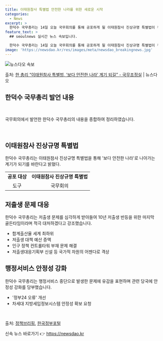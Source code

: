 ```yaml
---
title: 이태원참사 특별법 안전한 나라를 위한 새로운 시작
categories:
  - News
excerpt: >
  한덕수 국무총리는 14일 오늘 국무회의를 통해 공포하게 될 이태원참사 진상규명 특별법이 우리 사회가 겪은 공…
feature_text: >
  ## seoulnews 실시간 뉴스 속보입니다.

  한덕수 국무총리는 14일 오늘 국무회의를 통해 공포하게 될 이태원참사 진상규명 특별법이 우리 사회가 겪은 공…
image: 'https://newsdao.kr/res/images/meta/newsdao_breakingnews.jpg'
---
```


![뉴스다오 속보](https://newsdao.kr/res/images/meta/newsdao_breakingnews.jpg)

<p>출처: <a href="https://newsdao.kr/3814" rel="dofollow">한 총리 “이태원참사 특별법, ‘보다 안전한 나라’ 계기 되길” - 국무조정실</a> | 뉴스다오</p>

<h2 data-ke-size="size26">한덕수 국무총리 발언 내용</h2>
<p data-ke-size="size16">&nbsp;</p>
국무회의에서 발언한 한덕수 국무총리의 내용을 종합하여 정리하였습니다. 
<p data-ke-size="size16">&nbsp;</p>

<h2>이태원참사 진상규명 특별법</h2>
<p data-ke-size="size16">한덕수 국무총리는 이태원참사 진상규명 특별법을 통해 '보다 안전한 나라'로 나아가는 계기가 되기를 바란다고 밝혔다.</p>
<table>
  <tr>
    <td style="text-align: center; height: 17px;"><b>공포 대상</b></td>
    <td style="text-align: center; height: 17px;"><b>이태원참사 진상규명 특별법</b></td>
  </tr>
  <tr>
    <td style="text-align: center; height: 17px;">도구</td>
    <td style="text-align: center; height: 17px;">국무회의</td>
  </tr>
</table>

<h2>저출생 문제 대응</h2>
<p data-ke-size="size16">한덕수 국무총리는 저출생 문제를 심각하게 받아들여 10년 저출생 반등을 위한 마지막 골든타임이라며 적극 대처하겠다고 강조했습니다.</p>
<ul>
  <li>합계출산율 세계 최하위</li>
  <li>저출생 대책 예산 증액</li>
  <li>인구 정책 컨트롤타워 부재 문제 해결</li>
  <li>저출생대응기획부 신설 등 국가적 차원의 어젠다로 격상</li>
</ul>

<h2>행정서비스 안정성 강화</h2>
<p data-ke-size="size16">한덕수 국무총리는 행정서비스 중단으로 발생한 문제에 유감을 표현하며 관련 당국에 안정성 강화를 당부했습니다.</p>
<ul>
  <li>'정부24 오류' 개선</li>
  <li>차세대 지방세입정보시스템 안정성 확보 요청</li>
</ul>
<p data-ke-size="size16">&nbsp;</p>
출처: <a href="https://newsdao.kr/3814">정책브리핑</a>, <a href="https://www.korea.kr">한국정부포털</a> 

신속 뉴스 바로가기 👉 <a href="https://newsdao.kr" rel="dofollow">https://newsdao.kr</a>


